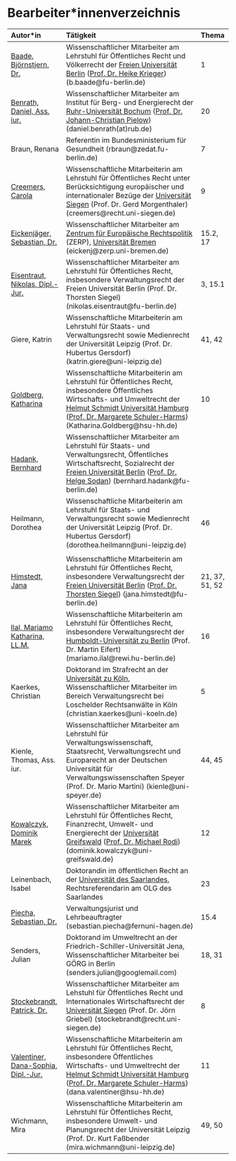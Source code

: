 # Bearbeiter\*innenverzeichnis

| **Autor\*in** | **Tätigkeit** | **Thema** |
| :--- | :--- | :--- |
| [Baade, Björnstjern, Dr.](http://www.jura.fu-berlin.de/fachbereich/einrichtungen/oeffentliches-recht/lehrende/kriegerh/mitarbeiter/Baade_Bj__rnstjern/index.html) | Wissenschaftlicher Mitarbeiter am Lehrstuhl für Öffentliches Recht und Völkerrecht der [Freien Universität Berlin](https://de.wikipedia.org/wiki/Freie_Universität_Berlin) \([Prof. Dr. Heike Krieger](https://de.wikipedia.org/wiki/Heike_Krieger)\) \(b.baade\@fu-berlin.de\) | 1 |
| [Benrath, Daniel, Ass. iur.](https://www.ruhr-uni-bochum.de/ibe/ueber_mitarbeiter_benrath.htm) | Wissenschaftlicher Mitarbeiter am Institut für Berg- und Energierecht der [Ruhr-Universität Bochum](https://de.wikipedia.org/wiki/Ruhr-Universität_Bochum) \([Prof. Dr. Johann-Christian Pielow](https://de.wikipedia.org/wiki/Johann-Christian_Pielow)\) \(daniel.benrath\(at\)rub.de\) | 20 |
| Braun, Renana | Referentin im Bundesministerium für Gesundheit \(rbraun\@zedat.fu-berlin.de\) | 7 |
| [Creemers, Carola](https://www.wiwi.uni-siegen.de/rechtswissenschaften/morgenthaler/team/wissenschaftliche_mitarbeiter/carola_creemers.html?m=e&lang=en) | Wissenschaftliche Mitarbeiterin am Lehrstuhl für Öffentliches Recht unter Berücksichtigung europäischer und internationaler Bezüge der [Universität Siegen](https://de.wikipedia.org/wiki/Universität_Siegen) \(Prof. Dr. Gerd Morgenthaler\) \(creemers\@recht.uni-siegen.de\) | 9 |
| [Eickenjäger, Sebastian, Dr.](https://www.jura.uni-bremen.de/personen/sebastian-eickenjaeger/) | Wissenschaftlicher Mitarbeiter am [Zentrum für Europäische Rechtspolitik](https://de.wikipedia.org/wiki/Zentrum_für_Europäische_Rechtspolitik_der_Universität_Bremen) \(ZERP\), [Universität Bremen](https://de.wikipedia.org/wiki/Universität_Bremen) \(eickenj\@zerp.uni-bremen.de\) | 15.2, 17 |
| [Eisentraut, Nikolas, Dipl.-Jur.](http://www.jura.fu-berlin.de/fachbereich/einrichtungen/oeffentliches-recht/lehrende/siegelt/Lehrstuhlteam/eisentraut_nikolas/index.html) | Wissenschaftlicher Mitarbeiter am Lehrstuhl für Öffentliches Recht, insbesondere Verwaltungsrecht der Freien Universität Berlin \(Prof. Dr. Thorsten Siegel\) \(nikolas.eisentraut\@fu-berlin.de\) | 3, 15.1 |
| Giere, Katrin | Wissenschaftliche Mitarbeiterin am Lehrstuhl für Staats- und Verwaltungsrecht sowie Medienrecht der Universität Leipzig \(Prof. Dr. Hubertus Gersdorf\) \(katrin.giere\@uni-leipzig.de\) | 41, 42 |
| [Goldberg, Katharina](https://www.hsu-hh.de/verwaltungsrecht/ref-jur-katharina-goldberg) | Wissenschaftliche Mitarbeiterin am Lehrstuhl für Öffentliches Recht, insbesondere Öffentliches Wirtschafts- und Umweltrecht der [Helmut Schmidt Universität Hamburg](https://de.wikipedia.org/wiki/Helmut-Schmidt-Universität) \([Prof. Dr. Margarete Schuler-Harms](https://de.wikipedia.org/wiki/Margarete_Schuler-Harms)\) \(Katharina.Goldberg\@hsu-hh.de\) | 10 |
| [Hadank, Bernhard](http://www.jura.fu-berlin.de/fachbereich/einrichtungen/oeffentliches-recht/lehrende/sodans/mitarbeiter/hadank_bernhard/index.html) | Wissenschaftlicher Mitarbeiter am Lehrstuhl für Staats- und Verwaltungsrecht, Öffentliches Wirtschaftsrecht, Sozialrecht der [Freien Universität Berlin](https://de.wikipedia.org/wiki/Freie_Universität_Berlin) \([Prof. Dr. Helge Sodan](https://de.wikipedia.org/wiki/Helge_Sodan)\) \(bernhard.hadank\@fu-berlin.de\) |  |
| Heilmann, Dorothea | Wissenschaftliche Mitarbeiterin am Lehrstuhl für Staats- und Verwaltungsrecht sowie Medienrecht der Universität Leipzig \(Prof. Dr. Hubertus Gersdorf\) \(dorothea.heilmann\@uni-leipzig.de\) | 46 |
|  |  |  |
| [Himstedt, Jana](http://www.jura.fu-berlin.de/fachbereich/einrichtungen/oeffentliches-recht/lehrende/siegelt/Lehrstuhlteam/himstedt_jana/index.html) | Wissenschaftliche Mitarbeiterin am Lehrstuhl für Öffentliches Recht, insbesondere Verwaltungsrecht der [Freien Universität Berlin](https://de.wikipedia.org/wiki/Freie_Universität_Berlin) \([Prof. Dr. Thorsten Siegel](https://de.wikipedia.org/wiki/Thorsten_Siegel)\) \(jana.himstedt\@fu-berlin.de\) | 21, 37, 51, 52 |
| [Ilal, Mariamo Katharina, LL.M.](https://eifert.rewi.hu-berlin.de/staff/mki/) | Wissenschaftliche Mitarbeiterin am Lehrstuhl für Öffentliches Recht, insbesondere Verwaltungsrecht der [Humboldt-Universität zu Berlin](https://de.wikipedia.org/wiki/Humboldt-Universität_zu_Berlin) \(Prof. Dr. Martin Eifert\) \(mariamo.ilal\@rewi.hu-berlin.de\) | 16 |
| Kaerkes, Christian | Doktorand im Strafrecht an der [Universität zu Köln](https://de.wikipedia.org/wiki/Universität_zu_Köln), Wissenschaftlicher Mitarbeiter im Bereich Verwaltungsrecht bei Loschelder Rechtsanwälte in Köln \(christian.kaerkes\@uni-koeln.de\) | 5 |
| Kienle, Thomas, Ass. iur. | Wissenschaftlicher Mitarbeiter am Lehrstuhl für Verwaltungswissenschaft, Staatsrecht, Verwaltungsrecht und Europarecht an der Deutschen Universität für Verwaltungswissenschaften Speyer \(Prof. Dr. Mario Martini\) \(kienle\@uni-speyer.de\) | 44, 45 |
| [Kowalczyk, Dominik Marek](https://rsf.uni-greifswald.de/lehrstuehle/rewi/oeffentliches-recht/lehrstuhl-rodi/personen/dominik-kowalczyk/) | Wissenschaftlicher Mitarbeiter am Lehrstuhl für Öffentliches Recht, Finanzrecht, Umwelt- und Energierecht der [Universität Greifswald](https://de.wikipedia.org/wiki/Michael_Rodi) \([Prof. Dr. Michael Rodi](https://de.wikipedia.org/wiki/Michael_Rodi)\) \(dominik.kowalczyk\@uni-greifswald.de\) | 12 |
| Leinenbach, Isabel | Doktorandin im öffentlichen Recht an der [Universität des Saarlandes](https://de.wikipedia.org/wiki/Universität_des_Saarlandes), Rechtsreferendarin am OLG des Saarlandes | 23 |
| [Piecha, Sebastian, Dr.](https://www.fernuni-hagen.de/ls_haratsch/lehrstuhl/team/sebastian.piecha.shtml) | Verwaltungsjurist und Lehrbeauftragter \(sebastian.piecha\@fernuni-hagen.de\) | 15.4 |
| Senders, Julian | Doktorand im Umweltrecht an der Friedrich-Schiller-Universität Jena, Wissenschaftlicher Mitarbeiter bei GÖRG in Berlin \(senders.julian\@googlemail.com\) | 18, 31 |
| [Stockebrandt, Patrick, Dr.](https://www.wiwi.uni-siegen.de/rechtswissenschaften/oe-recht/team/wi_mitarbeiter/?lang=de) | Wissenschaftlicher Mitarbeiter am Lehstuhl für Öffentliches Recht und Internationales Wirtschaftsrecht der [Universität Siegen](https://de.wikipedia.org/wiki/Universität_Siegen) \(Prof. Dr. Jörn Griebel\) \(stockebrandt\@recht.uni-siegen.de\) | 8 |
| [Valentiner, Dana-Sophia, Dipl.-Jur.](https://www.hsu-hh.de/verwaltungsrecht/dana-sophia-valentiner) | Wissenschaftliche Mitarbeiterin am Lehrstuhl für Öffentliches Recht, insbesondere Öffentliches Wirtschafts- und Umweltrecht der [Helmut Schmidt Universität Hamburg](https://de.wikipedia.org/wiki/Helmut-Schmidt-Universität) \([Prof. Dr. Margarete Schuler-Harms](https://de.wikipedia.org/wiki/Margarete_Schuler-Harms)\) \(dana.valentiner\@hsu-hh.de\) | 11 |
| Wichmann, Mira | Wissenschaftliche Mitarbeiterin am Lehrstuhl für Öffentliches Recht, insbesondere Umwelt- und Planungsrecht der Universität Leipzig \(Prof. Dr. Kurt Faßbender \(mira.wichmann\@uni-leipzig.de\) | 49, 50 |

